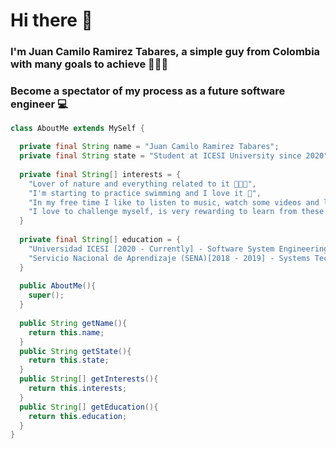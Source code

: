 # Hi there 👋
### I'm Juan Camilo Ramirez Tabares, a simple guy from Colombia with many goals to achieve 🌟🇨🇴

### Become a spectator of my process as a future software engineer 💻

``` java
class AboutMe extends MySelf {

  private final String name = "Juan Camilo Ramirez Tabares";
  private final String state = "Student at ICESI University since 2020";
  
  private final String[] interests = {
    "Lover of nature and everything related to it 🌱🌿🍀",
    "I'm starting to practice swimming and I love it 🌊",
    "In my free time I like to listen to music, watch some videos and learn about anything"
    "I love to challenge myself, is very rewarding to learn from these. Although it takes me a while to achieve it 😅"
  }
  
  private final String[] education = {
    "Universidad ICESI [2020 - Currently] - Software System Engineering",
    "Servicio Nacional de Aprendizaje (SENA)[2018 - 2019] - Systems Technician" 
  }
  
  public AboutMe(){
    super();
  }
  
  public String getName(){
    return this.name;
  }
  public String getState(){
    return this.state;
  }
  public String[] getInterests(){
    return this.interests;
  }
  public String[] getEducation(){
    return this.education;
  }  
}

```

<!--
**JCamiloRamirezTabares/JCamiloRamirezTabares** is a ✨ _special_ ✨ repository because its `README.md` (this file) appears on your GitHub profile.

Here are some ideas to get you started:

- 🔭 I’m currently working on ...
- 🌱 I’m currently learning ...
- 👯 I’m looking to collaborate on ...
- 🤔 I’m looking for help with ...
- 💬 Ask me about ...
- 📫 How to reach me: ...
- 😄 Pronouns: ...
- ⚡ Fun fact: ...
-->

